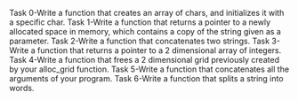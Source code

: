Task 0-Write a function that creates an array of chars, and initializes it with a specific char.
Task 1-Write a function that returns a pointer to a newly allocated space in memory, which contains a copy of the string given as a parameter.
Task 2-Write a function that concatenates two strings.
Task 3-Write a function that returns a pointer to a 2 dimensional array of integers.
Task 4-Write a function that frees a 2 dimensional grid previously created by your alloc_grid function.
Task 5-Write a function that concatenates all the arguments of your program.
Task 6-Write a function that splits a string into words.
